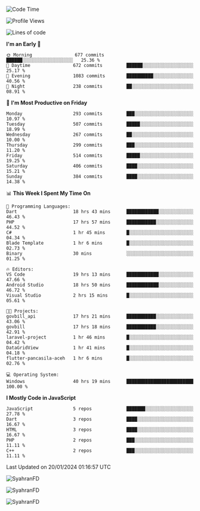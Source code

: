 <!--START_SECTION:waka-->
![Code Time](http://img.shields.io/badge/Code%20Time-160%20hrs%2059%20mins-blue)

![Profile Views](http://img.shields.io/badge/Profile%20Views-0-blue)

![Lines of code](https://img.shields.io/badge/From%20Hello%20World%20I%27ve%20Written-750.1%20thousand%20lines%20of%20code-blue)

**I'm an Early 🐤** 

```text
🌞 Morning                677 commits         ██████░░░░░░░░░░░░░░░░░░░   25.36 % 
🌆 Daytime                672 commits         ██████░░░░░░░░░░░░░░░░░░░   25.17 % 
🌃 Evening                1083 commits        ██████████░░░░░░░░░░░░░░░   40.56 % 
🌙 Night                  238 commits         ██░░░░░░░░░░░░░░░░░░░░░░░   08.91 % 
```
📅 **I'm Most Productive on Friday** 

```text
Monday                   293 commits         ███░░░░░░░░░░░░░░░░░░░░░░   10.97 % 
Tuesday                  507 commits         █████░░░░░░░░░░░░░░░░░░░░   18.99 % 
Wednesday                267 commits         ██░░░░░░░░░░░░░░░░░░░░░░░   10.00 % 
Thursday                 299 commits         ███░░░░░░░░░░░░░░░░░░░░░░   11.20 % 
Friday                   514 commits         █████░░░░░░░░░░░░░░░░░░░░   19.25 % 
Saturday                 406 commits         ████░░░░░░░░░░░░░░░░░░░░░   15.21 % 
Sunday                   384 commits         ████░░░░░░░░░░░░░░░░░░░░░   14.38 % 
```


📊 **This Week I Spent My Time On** 

```text
💬 Programming Languages: 
Dart                     18 hrs 43 mins      ████████████░░░░░░░░░░░░░   46.43 % 
PHP                      17 hrs 57 mins      ███████████░░░░░░░░░░░░░░   44.52 % 
C#                       1 hr 45 mins        █░░░░░░░░░░░░░░░░░░░░░░░░   04.34 % 
Blade Template           1 hr 6 mins         █░░░░░░░░░░░░░░░░░░░░░░░░   02.73 % 
Binary                   30 mins             ░░░░░░░░░░░░░░░░░░░░░░░░░   01.25 % 

🔥 Editors: 
VS Code                  19 hrs 13 mins      ████████████░░░░░░░░░░░░░   47.66 % 
Android Studio           18 hrs 50 mins      ████████████░░░░░░░░░░░░░   46.72 % 
Visual Studio            2 hrs 15 mins       █░░░░░░░░░░░░░░░░░░░░░░░░   05.61 % 

🐱‍💻 Projects: 
govbill_api              17 hrs 21 mins      ███████████░░░░░░░░░░░░░░   43.06 % 
govbill                  17 hrs 18 mins      ███████████░░░░░░░░░░░░░░   42.91 % 
laravel-project          1 hr 46 mins        █░░░░░░░░░░░░░░░░░░░░░░░░   04.42 % 
DataGridView             1 hr 41 mins        █░░░░░░░░░░░░░░░░░░░░░░░░   04.18 % 
flutter-pancasila-aceh   1 hr 6 mins         █░░░░░░░░░░░░░░░░░░░░░░░░   02.76 % 

💻 Operating System: 
Windows                  40 hrs 19 mins      █████████████████████████   100.00 % 
```

**I Mostly Code in JavaScript** 

```text
JavaScript               5 repos             ███████░░░░░░░░░░░░░░░░░░   27.78 % 
Dart                     3 repos             ████░░░░░░░░░░░░░░░░░░░░░   16.67 % 
HTML                     3 repos             ████░░░░░░░░░░░░░░░░░░░░░   16.67 % 
PHP                      2 repos             ███░░░░░░░░░░░░░░░░░░░░░░   11.11 % 
C++                      2 repos             ███░░░░░░░░░░░░░░░░░░░░░░   11.11 % 
```




 Last Updated on 20/01/2024 01:16:57 UTC
<!--END_SECTION:waka-->

<p align="left">
  <img src="https://github-readme-stats.vercel.app/api/top-langs?username=SyahranFD&layout=donut&hide=C%2B%2B,CMake,css&show_icons=true&locale=en&&theme=blueberry" alt="SyahranFD" />
</p>

<p align="left">
  <img src="https://github-readme-stats.vercel.app/api?username=SyahranFD&show_icons=true&locale=en&theme=blueberry" alt="SyahranFD" />
</p>

<p align="left">
  <img src="https://streak-stats.demolab.com/?user=SyahranFD&theme=blueberry" alt="SyahranFD"/>
</p>
